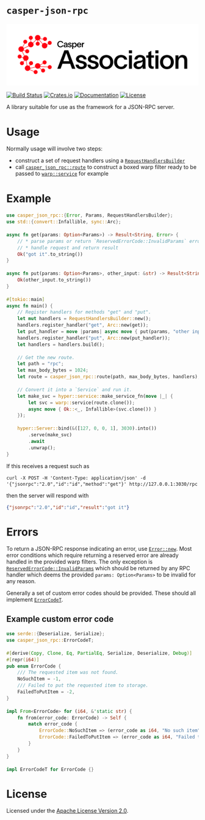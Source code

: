 # `casper-json-rpc`

[![LOGO](https://raw.githubusercontent.com/casper-network/casper-node/master/images/casper-association-logo-primary.svg)](https://casper.network/)

[![Build Status](https://drone-auto-casper-network.casperlabs.io/api/badges/casper-network/casper-node/status.svg?branch=dev)](http://drone-auto-casper-network.casperlabs.io/casper-network/casper-node)
[![Crates.io](https://img.shields.io/crates/v/casper-json-rpc)](https://crates.io/crates/casper-json-rpc)
[![Documentation](https://docs.rs/casper-node/badge.svg)](https://docs.rs/casper-json-rpc)
[![License](https://img.shields.io/badge/license-Apache-blue)](https://github.com/casper-network/casper-node/blob/master/LICENSE)

A library suitable for use as the framework for a JSON-RPC server.

# Usage

Normally usage will involve two steps:
  * construct a set of request handlers using a
    [`RequestHandlersBuilder`](https://docs.rs/casper-json-rpc/latest/casper_json_rpc/struct.RequestHandlersBuilder.html)
  * call [`casper_json_rpc::route`](https://docs.rs/casper-json-rpc/latest/casper_json_rpc/fn.route.html) to construct a
    boxed warp filter ready to be passed to [`warp::service`](https://docs.rs/warp/latest/warp/fn.service.html) for
    example

# Example

```rust
use casper_json_rpc::{Error, Params, RequestHandlersBuilder};
use std::{convert::Infallible, sync::Arc};

async fn get(params: Option<Params>) -> Result<String, Error> {
    // * parse params or return `ReservedErrorCode::InvalidParams` error
    // * handle request and return result
    Ok("got it".to_string())
}

async fn put(params: Option<Params>, other_input: &str) -> Result<String, Error> {
    Ok(other_input.to_string())
}

#[tokio::main]
async fn main() {
    // Register handlers for methods "get" and "put".
    let mut handlers = RequestHandlersBuilder::new();
    handlers.register_handler("get", Arc::new(get));
    let put_handler = move |params| async move { put(params, "other input").await };
    handlers.register_handler("put", Arc::new(put_handler));
    let handlers = handlers.build();

    // Get the new route.
    let path = "rpc";
    let max_body_bytes = 1024;
    let route = casper_json_rpc::route(path, max_body_bytes, handlers);

    // Convert it into a `Service` and run it.
    let make_svc = hyper::service::make_service_fn(move |_| {
        let svc = warp::service(route.clone());
        async move { Ok::<_, Infallible>(svc.clone()) }
    });

    hyper::Server::bind(&([127, 0, 0, 1], 3030).into())
        .serve(make_svc)
        .await
        .unwrap();
}
```

If this receives a request such as

```
curl -X POST -H 'Content-Type: application/json' -d '{"jsonrpc":"2.0","id":"id","method":"get"}' http://127.0.0.1:3030/rpc
```

then the server will respond with

```json
{"jsonrpc":"2.0","id":"id","result":"got it"}
```

# Errors

To return a JSON-RPC response indicating an error, use
[`Error::new`](https://docs.rs/casper-json-rpc/latest/casper_json_rpc/struct.Error.html#method.new).  Most error
conditions which require returning a reserved error are already handled in the provided warp filters.  The only
exception is
[`ReservedErrorCode::InvalidParams`](https://docs.rs/casper-json-rpc/latest/casper_json_rpc/enum.ReservedErrorCode.html#variant.InvalidParams)
which should be returned by any RPC handler which deems the provided `params: Option<Params>` to be invalid for any
reason.

Generally a set of custom error codes should be provided.  These should all implement
[`ErrorCodeT`](https://docs.rs/casper-json-rpc/latest/casper_json_rpc/trait.ErrorCodeT.html).

## Example custom error code

```rust
use serde::{Deserialize, Serialize};
use casper_json_rpc::ErrorCodeT;

#[derive(Copy, Clone, Eq, PartialEq, Serialize, Deserialize, Debug)]
#[repr(i64)]
pub enum ErrorCode {
    /// The requested item was not found.
    NoSuchItem = -1,
    /// Failed to put the requested item to storage.
    FailedToPutItem = -2,
}

impl From<ErrorCode> for (i64, &'static str) {
    fn from(error_code: ErrorCode) -> Self {
        match error_code {
            ErrorCode::NoSuchItem => (error_code as i64, "No such item"),
            ErrorCode::FailedToPutItem => (error_code as i64, "Failed to put item"),
        }
    }
}

impl ErrorCodeT for ErrorCode {}
```

# License

Licensed under the [Apache License Version 2.0](https://github.com/casper-network/casper-node/blob/master/LICENSE).
